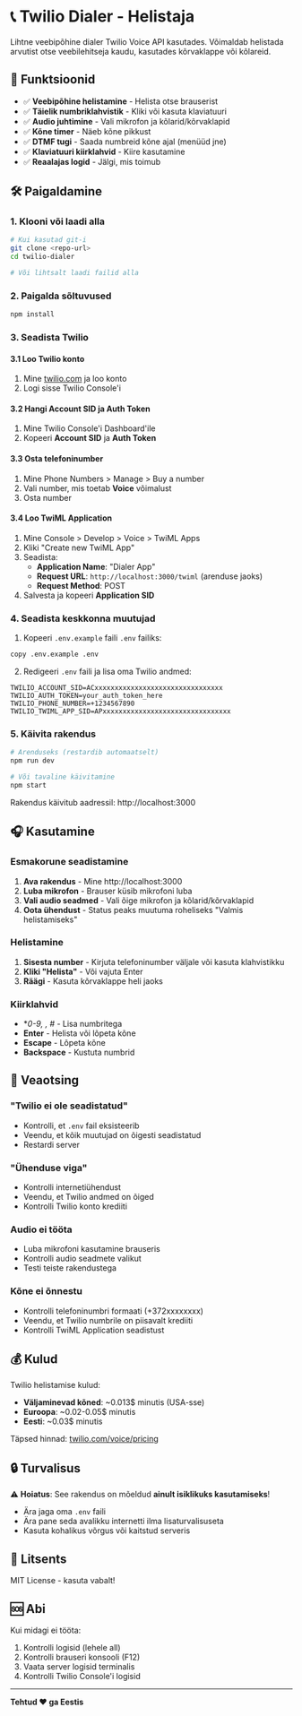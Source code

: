 # 📞 Twilio Dialer - Helistaja

Lihtne veebipõhine dialer Twilio Voice API kasutades. Võimaldab helistada arvutist otse veebilehitseja kaudu, kasutades kõrvaklappe või kõlareid.

## 🚀 Funktsioonid

- ✅ **Veebipõhine helistamine** - Helista otse brauserist
- ✅ **Täielik numbriklahvistik** - Kliki või kasuta klaviatuuri
- ✅ **Audio juhtimine** - Vali mikrofon ja kõlarid/kõrvaklapid
- ✅ **Kõne timer** - Näeb kõne pikkust
- ✅ **DTMF tugi** - Saada numbreid kõne ajal (menüüd jne)
- ✅ **Klaviatuuri kiirklahvid** - Kiire kasutamine
- ✅ **Reaalajas logid** - Jälgi, mis toimub

## 🛠️ Paigaldamine

### 1. Klooni või laadi alla

```bash
# Kui kasutad git-i
git clone <repo-url>
cd twilio-dialer

# Või lihtsalt laadi failid alla
```

### 2. Paigalda sõltuvused

```bash
npm install
```

### 3. Seadista Twilio

#### 3.1 Loo Twilio konto
1. Mine [twilio.com](https://twilio.com) ja loo konto
2. Logi sisse Twilio Console'i

#### 3.2 Hangi Account SID ja Auth Token
1. Mine Twilio Console'i Dashboard'ile
2. Kopeeri **Account SID** ja **Auth Token**

#### 3.3 Osta telefoninumber
1. Mine Phone Numbers > Manage > Buy a number
2. Vali number, mis toetab **Voice** võimalust
3. Osta number

#### 3.4 Loo TwiML Application
1. Mine Console > Develop > Voice > TwiML Apps
2. Kliki "Create new TwiML App"
3. Seadista:
   - **Application Name**: "Dialer App"
   - **Request URL**: `http://localhost:3000/twiml` (arenduse jaoks)
   - **Request Method**: POST
4. Salvesta ja kopeeri **Application SID**

### 4. Seadista keskkonna muutujad

1. Kopeeri `.env.example` faili `.env` failiks:

```bash
copy .env.example .env
```

2. Redigeeri `.env` faili ja lisa oma Twilio andmed:

```env
TWILIO_ACCOUNT_SID=ACxxxxxxxxxxxxxxxxxxxxxxxxxxxxxxxx
TWILIO_AUTH_TOKEN=your_auth_token_here
TWILIO_PHONE_NUMBER=+1234567890
TWILIO_TWIML_APP_SID=APxxxxxxxxxxxxxxxxxxxxxxxxxxxxxxxx
```

### 5. Käivita rakendus

```bash
# Arenduseks (restardib automaatselt)
npm run dev

# Või tavaline käivitamine
npm start
```

Rakendus käivitub aadressil: http://localhost:3000

## 🎧 Kasutamine

### Esmakorune seadistamine

1. **Ava rakendus** - Mine http://localhost:3000
2. **Luba mikrofon** - Brauser küsib mikrofoni luba
3. **Vali audio seadmed** - Vali õige mikrofon ja kõlarid/kõrvaklapid
4. **Oota ühendust** - Status peaks muutuma roheliseks "Valmis helistamiseks"

### Helistamine

1. **Sisesta number** - Kirjuta telefoninumber väljale või kasuta klahvistikku
2. **Kliki "Helista"** - Või vajuta Enter
3. **Räägi** - Kasuta kõrvaklappe heli jaoks

### Kiirklahvid

- **0-9, *, #** - Lisa numbritega
- **Enter** - Helista või lõpeta kõne
- **Escape** - Lõpeta kõne
- **Backspace** - Kustuta numbrid

## 🔧 Veaotsing

### "Twilio ei ole seadistatud"
- Kontrolli, et `.env` fail eksisteerib
- Veendu, et kõik muutujad on õigesti seadistatud
- Restardi server

### "Ühenduse viga"
- Kontrolli internetiühendust
- Veendu, et Twilio andmed on õiged
- Kontrolli Twilio konto krediiti

### Audio ei tööta
- Luba mikrofoni kasutamine brauseris
- Kontrolli audio seadmete valikut
- Testi teiste rakendustega

### Kõne ei õnnestu
- Kontrolli telefoninumbri formaati (+372xxxxxxxx)
- Veendu, et Twilio numbrile on piisavalt krediiti
- Kontrolli TwiML Application seadistust

## 💰 Kulud

Twilio helistamise kulud:
- **Väljaminevad kõned**: ~0.013$ minutis (USA-sse)
- **Euroopa**: ~0.02-0.05$ minutis
- **Eesti**: ~0.03$ minutis

Täpsed hinnad: [twilio.com/voice/pricing](https://www.twilio.com/voice/pricing)

## 🔒 Turvalisus

⚠️ **Hoiatus**: See rakendus on mõeldud **ainult isiklikuks kasutamiseks**!

- Ära jaga oma `.env` faili
- Ära pane seda avalikku internetti ilma lisaturvalisuseta
- Kasuta kohalikus võrgus või kaitstud serveris

## 📝 Litsents

MIT License - kasuta vabalt!

## 🆘 Abi

Kui midagi ei tööta:

1. Kontrolli logisid (lehele all)
2. Kontrolli brauseri konsooli (F12)
3. Vaata server logisid terminalis
4. Kontrolli Twilio Console'i logisid

---

**Tehtud ❤️ ga Eestis** 